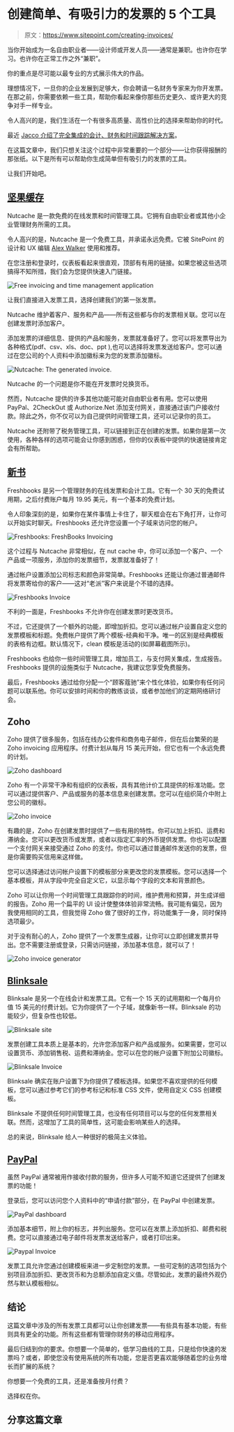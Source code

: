 # 创建简单、有吸引力的发票的 5 个工具

> 原文：<https://www.sitepoint.com/creating-invoices/>

当你开始成为一名自由职业者——设计师或开发人员——通常是兼职。也许你在学习。也许你在正常工作之外“兼职”。

你的重点是尽可能以最专业的方式展示伟大的作品。

理想情况下，一旦你的企业发展到足够大，你会聘请一名财务专家来为你开发票。在那之前，你需要依赖一些工具，帮助你看起来像你那些历史更久、或许更大的竞争对手一样专业。

令人高兴的是，我们生活在一个有很多高质量、高性价比的选择来帮助你的时代。

最近 [Jacco 介绍了完全集成的会计、财务和时间跟踪解决方案](https://www.sitepoint.com/top-5-accounting-tools-freelancers-small-businesses/)。

在这篇文章中，我们只想关注这个过程中非常重要的一个部分——让你获得报酬的那张纸。以下是所有可以帮助你生成简单但有吸引力的发票的工具。

让我们开始吧。

## [坚果缓存](https://www.nutcache.com)

Nutcache 是一款免费的在线发票和时间管理工具。它拥有自由职业者或其他小企业管理财务所需的工具。

令人高兴的是，Nutcache 是一个免费工具，并承诺永远免费。它被 SitePoint 的设计和 UX 编辑 [Alex Walker](https://www.sitepoint.com/author/alex-walker/) 使用和推荐。

在您注册和登录时，仪表板看起来很直观，顶部有有用的链接。如果您被这些选项搞得不知所措，我们会为您提供快速入门链接。

![Free invoicing and time management application](img/b19af0fd01407de416bb172cd0929f57.png)

让我们直接进入发票工具，选择创建我们的第一张发票。

Nutcache 维护着客户、服务和产品——所有这些都与你的发票相关联。您可以在创建发票时添加客户。

添加发票的详细信息、提供的产品和服务，发票就准备好了。您可以将发票导出为各种格式(pdf、csv、xls、doc、ppt ),也可以选择将发票发送给客户。您可以通过在您公司的个人资料中添加徽标来为您的发票添加徽标。

![Nutcache: The generated invoice.](img/917e0ed9bfa84f77a36d9670988a4117.png)

Nutcache 的一个问题是你不能在开发票时兑换货币。

然而，Nutcache 提供的许多其他功能可能对自由职业者有用。您可以使用 PayPal、2CheckOut 或 Authorize.Net 添加支付网关，直接通过该门户接收付款。除此之外，你不仅可以为自己提供时间管理工具，还可以记录你的员工。

Nutcache 还附带了税务管理工具，可以链接到正在创建的发票。如果你是第一次使用，各种各样的选项可能会让你感到困惑，但你的仪表板中提供的快速链接肯定会有所帮助。

## [新书](https://freshbooks.com)

Freshbooks 是另一个管理财务的在线发票和会计工具。它有一个 30 天的免费试用期，之后付费账户每月 19.95 美元，有一个基本的免费计划。

令人印象深刻的是，如果你在某件事情上卡住了，聊天框会在右下角打开，让你可以开始实时聊天。Freshbooks 还允许您设置一个子域来访问您的帐户。

![Freshbooks: FreshBooks Invoicing‎](img/7e2115ebbc1f710b9b21558511c78b39.png)

这个过程与 Nutcache 非常相似，在 nut cache 中，你可以添加一个客户、一个产品或一项服务，添加你的发票细节，发票就准备好了！

通过帐户设置添加公司标志和颜色非常简单。Freshbooks 还能让你通过普通邮件将发票寄给你的客户——这对“老派”客户来说是个不错的选择。

![Freshbooks Invoice](img/10f8d106e528e5098ff0c12c3231f958.png)

不利的一面是，Freshbooks 不允许你在创建发票时更改货币。

不过，它还提供了一个额外的功能，即增加折扣。您可以通过帐户设置自定义您的发票模板和标题。免费帐户提供了两个模板-经典和干净。唯一的区别是经典模板的表格有边框。默认情况下，clean 模板是活动的(如屏幕截图所示)。

Freshbooks 也给你一些时间管理工具，增加员工，与支付网关集成，生成报告。Freshbooks 提供的设施类似于 Nutcache，我建议您享受免费服务。

最后，Freshbooks 通过给你分配一个“顾客蔻驰”来个性化体验，如果你有任何问题可以联系他。你可以安排时间和你的教练谈谈，或者参加他们的定期网络研讨会。

## Zoho

Zoho 提供了很多服务，包括在线办公套件和商务电子邮件，但在后台繁荣的是 Zoho invoicing 应用程序。付费计划从每月 15 美元开始，但它也有一个永远免费的计划。

![Zoho dashboard](img/3c88f576d0a0cf0a007e26792a60f42a.png)

Zoho 有一个非常干净和有组织的仪表板，具有其他计价工具提供的标准功能。您可以通过提供客户、产品或服务的基本信息来创建发票。您可以在组织简介中附上您公司的徽标。

![Zoho invoice](img/cf1d16526b33ffb9525d340acc3f3794.png)

有趣的是，Zoho 在创建发票时提供了一些有用的特性。你可以加上折扣、运费和滞纳金。您可以更改货币或发票，或者以指定汇率的外币提供发票。你也可以配置一个支付网关来接受通过 Zoho 的支付。你也可以通过普通邮件发送你的发票，但是你需要购买信用来这样做。

您可以选择通过访问帐户设置下的模板部分来更改您的发票模板。您可以选择一个基本模板，并从字段中完全自定义它，以显示每个字段的文本和背景颜色。

Zoho 可以让你用一个时间管理工具跟踪你的时间，维护费用和预算，并生成详细的报告。Zoho 用一个扁平的 UI 设计使整体体验非常流畅。我可能有偏见，因为我使用相同的工具，但我觉得 Zoho 做了很好的工作，将功能集于一身，同时保持选项最少。

对于没有耐心的人，Zoho 提供了一个发票生成器，让你可以立即创建发票并导出。您不需要注册或登录，只需访问链接，添加基本信息，就可以了！

![Zoho invoice generator](img/1b33db5028a350ab2b08d52d036c5d21.png)

## [Blinksale](https://www.blinksale.com/)

Blinksale 是另一个在线会计和发票工具。它有一个 15 天的试用期和一个每月价值 15 美元的付费计划。它为你提供了一个子域，就像新书一样。Blinksale 的功能较少，但复杂性也较低。

![Blinksale site](img/529fc43d40b558c23b586921388f7af8.png)

发票创建工具本质上是基本的，允许您添加客户和产品或服务。如果需要，您可以设置货币、添加销售税、运费和滞纳金。您可以在您的帐户设置下附加公司徽标。

![Blinksale Invoice](img/805aafe9432d5aabb694b5613b7487c5.png)

Blinksale 确实在账户设置下为你提供了模板选择。如果您不喜欢提供的任何模板，您可以通过参考它们的参考标记和标准 CSS 文件，使用自定义 CSS 创建模板。

Blinksale 不提供任何时间管理工具，也没有任何项目可以与您的任何发票相关联。然而，这增加了工具的简单性，这可能会影响某些人的选择。

总的来说，Blinksale 给人一种很好的极简主义体验。

## [PayPal](https://www.paypal.com/)

虽然 PayPal 通常被用作接收付款的服务，但许多人可能不知道它还提供了创建发票的功能！

登录后，您可以访问您个人资料中的“申请付款”部分，在 PayPal 中创建发票。

![PayPal dashboard](img/5e9634ddc7910c650b05a242b6138437.png)

添加基本细节，附上你的标志，并列出服务。您可以在发票上添加折扣、邮费和税费。您可以直接通过电子邮件将发票发送给客户，或者打印出来。

![Paypal Invoice](img/50e7d19378b4844b81b175c3792bfae4.png)

发票工具允许您通过创建模板来进一步定制您的发票。一些可定制的选项包括为个别项目添加折扣、更改货币和为总额添加自定义值。尽管如此，发票的最终外观仍然与默认模板相似。

## 结论

这篇文章中涉及的所有发票工具都可以让你创建发票——有些具有基本功能，有些则具有更全的功能。所有这些都有管理你财务的移动应用程序。

最后归结到你的要求。你想要一个简单的，低学习曲线的工具，只是给你快速的发票吗？或者，即使您没有使用系统的所有功能，您是否更喜欢能够随着您的业务增长而扩展的系统？

你想要一个免费的工具，还是准备按月付费？

选择权在你。

## 分享这篇文章